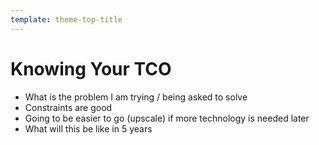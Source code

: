 ```yaml
---
template: theme-top-title
---
```


# Knowing Your TCO

- What is the problem I am trying / being asked to solve
- Constraints are good
- Going to be easier to go (upscale) if more technology is needed later
- What will this be like in 5 years

<!-- 
- what would make for the best user experience, then think, how can I make it easier on myself, _then_ find my way to the right developer experience
- ask yourself, don't let others tell / do it for you
-->
